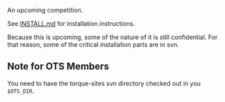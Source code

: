 An upcoming competition.

See [INSTALL.md](../INSTALL.md) for installation instructions.

Because this is upcoming, some of the nature of it is still confidential.
For that reason, some of the critical installation parts are in svn.

## Note for OTS Members

You need to have the torque-sites svn directory checked out in you
`$OTS_DIR`.
